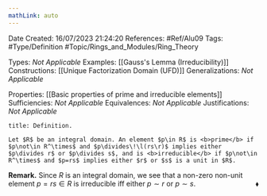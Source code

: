 ```yaml
---
mathLink: auto
---
```


<div class="topSpace"></div>

Date Created: 16/07/2023 21:24:20
References: #Ref/Alu09
Tags: #Type/Definition #Topic/Rings_and_Modules/Ring_Theory

Types: <i>Not Applicable</i>
Examples: [[Gauss's Lemma (Irreducibility)]]
Constructions: [[Unique Factorization Domain (UFD)]]
Generalizations: <i>Not Applicable</i>

Properties: [[Basic properties of prime and irreducible elements]]
Sufficiencies: <i>Not Applicable</i>
Equivalences: <i>Not Applicable</i>
Justifications: <i>Not Applicable</i>

``` ad-Definition
title: Definition.

Let $R$ be an integral domain. An element $p\in R$ is <b>prime</b> if $p\not\in R^\times$ and $p\divides\!\l(rs\r)$ implies either $p\divides r$ or $p\divides s$, and is <b>irreducible</b> if $p\not\in R^\times$ and $p=rs$ implies either $r$ or $s$ is a unit in $R$.

```

<b>Remark.</b> Since $R$ is an integral domain, we see that a non-zero non-unit element $p=rs\in R$ is irreducible iff either $p\sim r$ or $p\sim s$.<span style="float:right;">$\blacklozenge$</span>
